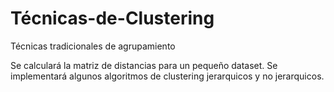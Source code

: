 # Técnicas-de-Clustering
Técnicas tradicionales de agrupamiento

Se calculará la matriz de distancias para un pequeño dataset.
Se implementará algunos algoritmos de clustering jerarquicos y no jerarquicos.
